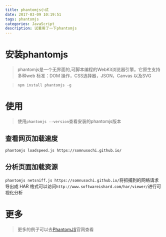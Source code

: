 ```yaml
---
title: phantomjs小试
date: 2017-03-09 10:19:51
tags: phantomjs
categories: JavaScript
description: 试着用了一下phantomjs
---
```

# 安装phantomjs
> phantomjs是一个无界面的,可脚本编程的WebKit浏览器引擎。它原生支持多种web 标准：DOM 操作，CSS选择器，JSON，Canvas 以及SVG
<!-- more -->
> `npm install phantomjs -g`

# 使用
> 使用`phantomjs --version`查看安装的phantomjs版本
## 查看网页加载速度
`phantomjs loadspeed.js https://somnusochi.github.io/`
## 分析页面加载资源
`phantomjs netsniff.js https://somnusochi.github.io/`将抓捕到的网络请求导出成 HAR 格式可以访问`http://www.softwareishard.com/har/viewer/`进行可视化分析

# 更多
> 更多的例子可以去[PhantomJS](http://phantomjs.org/)官网查看

